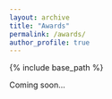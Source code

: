 ```yaml
---
layout: archive
title: "Awards"
permalink: /awards/
author_profile: true
---
```


{% include base_path %}


Coming soon...
